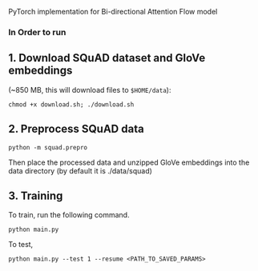 PyTorch implementation for Bi-directional Attention Flow model 

### In Order to run
## 1. Download  SQuAD dataset and GloVe embeddings
(~850 MB, this will download files to `$HOME/data`):
```
chmod +x download.sh; ./download.sh
```

## 2. Preprocess SQuAD data
```
python -m squad.prepro
```

Then place the processed data and unzipped GloVe embeddings into the data directory (by default it is ./data/squad)

## 3. Training
To train, run the following command.
```
python main.py
```
To test, 
```
python main.py --test 1 --resume <PATH_TO_SAVED_PARAMS>
```